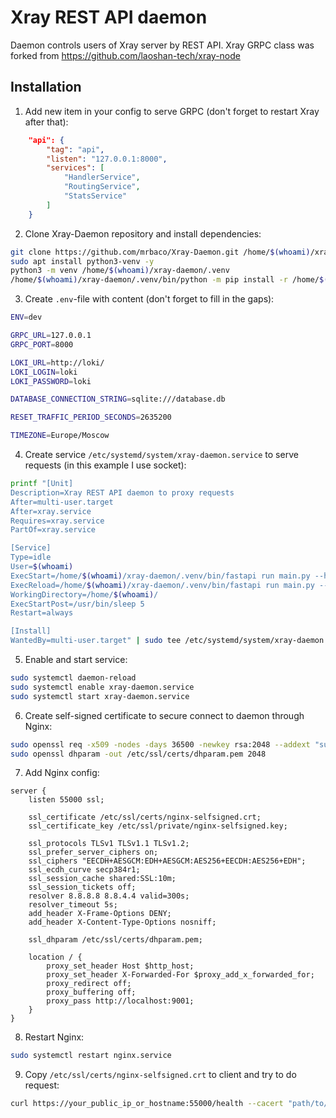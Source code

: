 # Xray REST API daemon

Daemon controls users of Xray server by REST API. Xray GRPC class was forked from https://github.com/laoshan-tech/xray-node

## Installation

1. Add new item in your config to serve GRPC (don't forget to restart Xray after that):
```json
	"api": {
		"tag": "api",
		"listen": "127.0.0.1:8000",
		"services": [
			"HandlerService",
			"RoutingService",
			"StatsService"
		]
	}
```

2. Clone Xray-Daemon repository and install dependencies:
```bash
git clone https://github.com/mrbaco/Xray-Daemon.git /home/$(whoami)/xray-daemon
sudo apt install python3-venv -y
python3 -m venv /home/$(whoami)/xray-daemon/.venv
/home/$(whoami)/xray-daemon/.venv/bin/python -m pip install -r /home/$(whoami)/xray-daemon/requirements.txt
```

3. Create `.env`-file with content (don't forget to fill in the gaps):
```bash
ENV=dev

GRPC_URL=127.0.0.1
GRPC_PORT=8000

LOKI_URL=http://loki/
LOKI_LOGIN=loki
LOKI_PASSWORD=loki

DATABASE_CONNECTION_STRING=sqlite:///database.db

RESET_TRAFFIC_PERIOD_SECONDS=2635200

TIMEZONE=Europe/Moscow
```

4. Create service `/etc/systemd/system/xray-daemon.service` to serve requests (in this example I use socket):
```bash
printf "[Unit]
Description=Xray REST API daemon to proxy requests
After=multi-user.target
After=xray.service
Requires=xray.service
PartOf=xray.service

[Service]
Type=idle
User=$(whoami)
ExecStart=/home/$(whoami)/xray-daemon/.venv/bin/fastapi run main.py --host=127.0.0.1 --port=9001
ExecReload=/home/$(whoami)/xray-daemon/.venv/bin/fastapi run main.py --host=127.0.0.1 --port=9001
WorkingDirectory=/home/$(whoami)/
ExecStartPost=/usr/bin/sleep 5
Restart=always

[Install]
WantedBy=multi-user.target" | sudo tee /etc/systemd/system/xray-daemon.service
```

5. Enable and start service:
```bash
sudo systemctl daemon-reload
sudo systemctl enable xray-daemon.service
sudo systemctl start xray-daemon.service
```

6. Create self-signed certificate to secure connect to daemon through Nginx:
```bash
sudo openssl req -x509 -nodes -days 36500 -newkey rsa:2048 --addext "subjectAltName=IP:your_public_ip_or_hostname" -keyout /etc/ssl/private/nginx-selfsigned.key -out /etc/ssl/certs/nginx-selfsigned.crt -batch
sudo openssl dhparam -out /etc/ssl/certs/dhparam.pem 2048
```

7. Add Nginx config:
```
server {
    listen 55000 ssl;

    ssl_certificate /etc/ssl/certs/nginx-selfsigned.crt;
	ssl_certificate_key /etc/ssl/private/nginx-selfsigned.key;

	ssl_protocols TLSv1 TLSv1.1 TLSv1.2;
	ssl_prefer_server_ciphers on;
	ssl_ciphers "EECDH+AESGCM:EDH+AESGCM:AES256+EECDH:AES256+EDH";
	ssl_ecdh_curve secp384r1;
	ssl_session_cache shared:SSL:10m;
	ssl_session_tickets off;
	resolver 8.8.8.8 8.8.4.4 valid=300s;
	resolver_timeout 5s;
	add_header X-Frame-Options DENY;
	add_header X-Content-Type-Options nosniff;

	ssl_dhparam /etc/ssl/certs/dhparam.pem;

    location / {
        proxy_set_header Host $http_host;
        proxy_set_header X-Forwarded-For $proxy_add_x_forwarded_for;
        proxy_redirect off;
        proxy_buffering off;
        proxy_pass http://localhost:9001;
    }
}
```

8. Restart Nginx:
```bash
sudo systemctl restart nginx.service
```

9. Copy `/etc/ssl/certs/nginx-selfsigned.crt` to client and try to do request:
```bash
curl https://your_public_ip_or_hostname:55000/health --cacert "path/to/nginx-selfsigned.crt"
```
